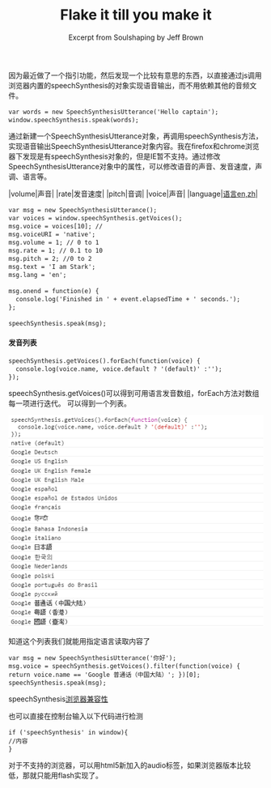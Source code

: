 ﻿---
layout: post
title: Flake it till you make it
subtitle: Excerpt from Soulshaping by Jeff Brown
bigimg: /img/path.jpg
---


因为最近做了一个指引功能，然后发现一个比较有意思的东西，以直接通过js调用浏览器内置的speechSynthesis的对象实现语音输出，而不用依赖其他的音频文件。

~~~
var words = new SpeechSynthesisUtterance('Hello captain');
window.speechSynthesis.speak(words);
~~~
通过新建一个SpeechSynthesisUtterance对象，再调用speechSynthesis方法，实现语音输出SpeechSynthesisUtterance对象内容。我在firefox和chrome浏览器下发现是有speechSynthesis对象的，但是IE暂不支持。通过修改SpeechSynthesisUtterance对象中的属性，可以修改语音的声音、发音速度，声调、语言等。

|volume|声音|
|rate|发音速度|
|pitch|音调|
|voice|声音|
|language|[语言en,zh](http://www.mathguide.de/info/tools/languagecode.html)|

~~~
var msg = new SpeechSynthesisUtterance();
var voices = window.speechSynthesis.getVoices();
msg.voice = voices[10]; // 
msg.voiceURI = 'native';
msg.volume = 1; // 0 to 1
msg.rate = 1; // 0.1 to 10
msg.pitch = 2; //0 to 2
msg.text = 'I am Stark';
msg.lang = 'en';

msg.onend = function(e) {
  console.log('Finished in ' + event.elapsedTime + ' seconds.');
};

speechSynthesis.speak(msg);
~~~
#### 发音列表

~~~
speechSynthesis.getVoices().forEach(function(voice) {
  console.log(voice.name, voice.default ? '(default)' :'');
});

~~~
speechSynthesis.getVoices()可以得到可用语言发音数组，forEach方法对数组每一项进行迭代。
可以得到一个列表。

![grep](/img/chromeSpeech.png)

知道这个列表我们就能用指定语言读取内容了

~~~
var msg = new SpeechSynthesisUtterance('你好');
msg.voice = speechSynthesis.getVoices().filter(function(voice) { return voice.name == 'Google 普通话（中国大陆）'; })[0];
speechSynthesis.speak(msg);
~~~
speechSynthesis[浏览器兼容性](https://developer.mozilla.org/en-US/docs/Web/API/SpeechSynthesis)

也可以直接在控制台输入以下代码进行检测
~~~
if ('speechSynthesis' in window){
//内容
}
~~~
对于不支持的浏览器，可以用html5新加入的audio标签，如果浏览器版本比较低，那就只能用flash实现了。


